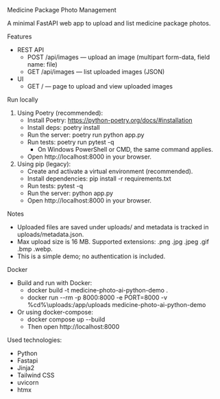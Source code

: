 Medicine Package Photo Management

A minimal FastAPI web app to upload and list medicine package photos.

Features
- REST API
  - POST /api/images — upload an image (multipart form-data, field name: file)
  - GET /api/images — list uploaded images (JSON)
- UI
  - GET / — page to upload and view uploaded images

Run locally
1. Using Poetry (recommended):
   - Install Poetry: https://python-poetry.org/docs/#installation
   - Install deps: poetry install
   - Run the server: poetry run python app.py
   - Run tests: poetry run pytest -q
     - On Windows PowerShell or CMD, the same command applies.
   - Open http://localhost:8000 in your browser.
2. Using pip (legacy):
   - Create and activate a virtual environment (recommended).
   - Install dependencies: pip install -r requirements.txt
   - Run tests: pytest -q
   - Run the server: python app.py
   - Open http://localhost:8000 in your browser.

Notes
- Uploaded files are saved under uploads/ and metadata is tracked in uploads/metadata.json.
- Max upload size is 16 MB. Supported extensions: .png .jpg .jpeg .gif .bmp .webp.
- This is a simple demo; no authentication is included.

Docker
- Build and run with Docker:
  - docker build -t medicine-photo-ai-python-demo .
  - docker run --rm -p 8000:8000 -e PORT=8000 -v %cd%\uploads:/app/uploads medicine-photo-ai-python-demo
- Or using docker-compose:
  - docker compose up --build
  - Then open http://localhost:8000

Used technologies:
- Python
- Fastapi
- Jinja2
- Tailwind CSS
- uvicorn
- htmx
